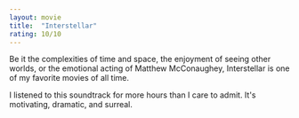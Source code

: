 ```yaml
---
layout: movie
title:  "Interstellar"
rating: 10/10
---
```



Be it the complexities of time and space, the enjoyment of seeing other worlds, or the emotional acting of Matthew McConaughey, Interstellar is one of my favorite movies of all time.

I listened to this soundtrack for more hours than I care to admit. It's motivating, dramatic, and surreal. 